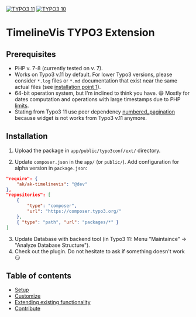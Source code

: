 [![TYPO3 11](https://img.shields.io/badge/TYPO3-11-orange.svg)](https://get.typo3.org/version/11)
[![TYPO3 10](https://img.shields.io/badge/TYPO3-10-orange.svg)](https://get.typo3.org/version/10)

# TimelineVis TYPO3 Extension

## Prerequisites

* PHP v. 7-8 (currently tested on v. 7).
* Works on Typo3 v.11 by default. For lower Typo3 versions, please consider `*.log` files or `*.md` documentation that exist near the same actual files (see [installation point 1](#installation)).
* 64-bit operation system, but I'm inclined to think you have. :smile: Mostly for dates computation and operations with large timestamps due to PHP [limits](https://www.php.net/manual/en/language.types.integer.php#language.types.integer.overflow).
* Stating from Typo3 11 use peer dependency [numbered_pagination](https://github.com/georgringer/numbered_pagination) because widget is not works from Typo3 v.11 anymore.

## Installation

1. Upload the package in `app/public/typo3conf/ext/` directory.

2. Update `composer.json` in the `app/` (or `public/`). Add configuration for alpha version in `package.json`:
```json
"require": {
	"ak/ak-timelinevis": "@dev"
},
"repositories": [
	{
		"type": "composer",
		"url": "https://composer.typo3.org/"
	},
	{ "type": "path", "url": "packages/*" }
]
```

3. Update Database with backend tool (in Typo3 11: Menu "Maintaince" -> "Analyze Database Structure").
4. Check out the plugin. Do not hesitate to ask if something doesn't work :smirk:

## Table of contents
- [Setup](/Documentation/setup.md)
- [Customize](/Documentation/customize.md)
- [Extending existing functionality](/Documentation/extend.md)
- [Contribute](/Documentation/contribute.md)
